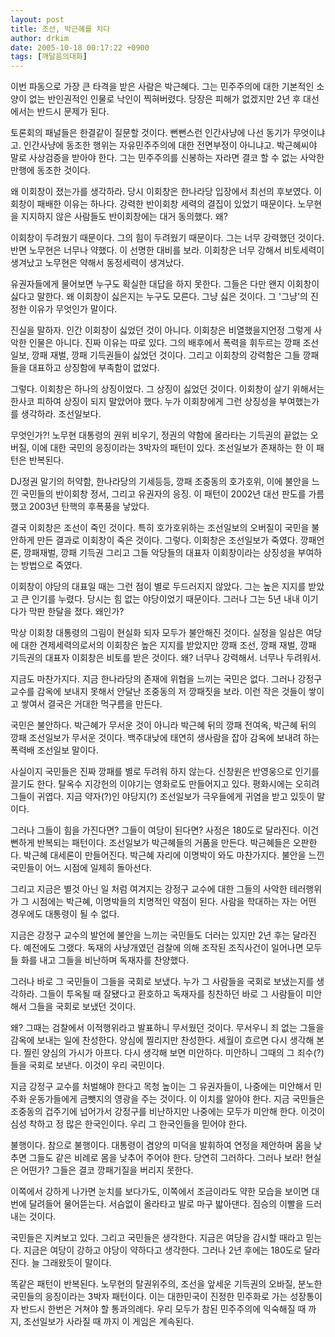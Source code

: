 ```yaml
---
layout: post
title: 조선, 박근혜를 치다
author: drkim
date: 2005-10-18 00:17:22 +0900
tags: [깨달음의대화]
---
```

이번 파동으로 가장 큰 타격을 받은 사람은 박근혜다. 그는 민주주의에 대한 기본적인 소양이 없는 반인권적인 인물로 낙인이 찍혀버렸다. 당장은 피해가 없겠지만 2년 후 대선에서는 반드시 문제가 된다. 
  

  
토론회의 패널들은 한결같이 질문할 것이다. 뻔뻔스런 인간사냥에 나선 동기가 무엇이냐고. 인간사냥에 동조한 행위는 자유민주주의에 대한 전면부정이 아니냐고. 박근혜씨야 말로 사상검증을 받아야 한다. 그는 민주주의를 신봉하는 자라면 결코 할 수 없는 사악한 만행에 동조한 것이다. 
  

  
왜 이회창이 졌는가를 생각하라. 당시 이회창은 한나라당 입장에서 최선의 후보였다. 이회창이 패배한 이유는 하나다. 강력한 반이회창 세력의 결집이 있었기 때문이다. 노무현을 지지하지 않은 사람들도 반이회창에는 대거 동의했다. 왜?
  

  
이회창이 두려웠기 때문이다. 그의 힘이 두려웠기 때문이다. 그는 너무 강력했던 것이다. 반면 노무현은 너무나 약했다. 이 선명한 대비를 보라. 이회창은 너무 강해서 비토세력이 생겨났고 노무현은 약해서 동정세력이 생겨났다.
  

  
유권자들에게 물어보면 누구도 확실한 대답을 하지 못한다. 그들은 다만 왠지 이회창이 싫다고 말한다. 왜 이회창이 싫은지는 누구도 모른다. 그냥 싫은 것이다. 그 '그냥'의 진정한 이유가 무엇인가 말이다. 
  

  
진실을 말하자. 인간 이회창이 싫었던 것이 아니다. 이회창은 비열했을지언정 그렇게 사악한 인물은 아니다. 진짜 이유는 따로 있다. 그의 배후에서 폭력을 휘두르는 깡패 조선일보, 깡패 재벌, 깡패 기득권들이 싫었던 것이다. 그리고 이회창의 강력함은 그들 깡패들을 대표하고 상징함에 부족함이 없었다. 
  

  
그렇다. 이회창은 하나의 상징이었다. 그 상징이 싫었던 것이다. 이회창이 살기 위해서는 한사코 피하여 상징이 되지 말았어야 했다. 누가 이회창에게 그런 상징성을 부여했는가를 생각하라. 조선일보다. 
  

  
무엇인가?! 노무현 대통령의 권위 비우기, 정권의 약함에 올라타는 기득권의 끝없는 오버질, 이에 대한 국민의 응징이라는 3박자의 패턴이 있다. 조선일보가 존재하는 한 이 패턴은 반복된다. 
  

  
DJ정권 말기의 허약함, 한나라당의 기세등등, 깡패 조중동의 호가호위, 이에 불안을 느낀 국민들의 반이회창 정서, 그리고 유권자의 응징. 이 패턴이 2002년 대선 판도를 가름했고 2003년 탄핵의 후폭풍을 낳았다.
  

  
결국 이회창은 조선이 죽인 것이다. 특히 호가호위하는 조선일보의 오버질이 국민을 불안하게 만든 결과로 이회창이 죽은 것이다. 그렇다. 이회창은 조선일보가 죽였다. 깡패언론, 깡패재벌, 깡패 기득권 그리고 그들 악당들의 대표자 이회창이라는 상징성을 부여하는 방법으로 죽였다. 
  

  
이회창이 야당의 대표일 때는 그런 점이 별로 두드러지지 않았다. 그는 높은 지지를 받았고 큰 인기를 누렸다. 당시는 힘 없는 야당이었기 때문이다. 그러나 그는 5년 내내 이기다가 막판 한달을 졌다. 왜인가?
  

  
막상 이회창 대통령의 그림이 현실화 되자 모두가 불안해진 것이다. 실정을 일삼은 여당에 대한 견제세력의로서의 이회창은 높은 지지를 받았지만 깡패 조선, 깡패 재벌, 깡패 기득권의 대표자 이회창은 비토를 받은 것이다. 왜? 너무나 강력해서. 너무나 두려워서.
  

  
지금도 마찬가지다. 지금 한나라당의 존재에 위협을 느끼는 국민은 없다. 그러나 강정구 교수를 감옥에 보내지 못해서 안달난 조중동의 저 깡패짓을 보라. 이런 작은 것들이 쌓이고 쌓여서 결국은 거대한 먹구름을 만든다. 
  

  
국민은 불안하다. 박근혜가 무서운 것이 아니라 박근혜 뒤의 깡패 전여옥, 박근혜 뒤의 깡패 조선일보가 무서운 것이다. 백주대낮에 태연히 생사람을 잡아 감옥에 보내려 하는 폭력배 조선일보 말이다. 
  

  
사실이지 국민들은 진짜 깡패를 별로 두려워 하지 않는다. 신창원은 반영웅으로 인기를 끌기도 한다. 탈옥수 지강헌의 이야기는 영화로도 만들어지고 있다. 평화시에는 오히려 그들이 귀엽다. 지금 약자(?)인 야당지(?) 조선일보가 극우들에게 귀염을 받고 있듯이 말이다. 
  

  
그러나 그들이 힘을 가진다면? 그들이 여당이 된다면? 사정은 180도로 달라진다. 이건 뻔하게 반복되는 패턴이다. 조선일보가 박근혜들의 거품을 만든다. 박근혜들은 오판한다. 박근혜 대세론이 만들어진다. 박근혜 자리에 이명박이 와도 마찬가지다. 불안을 느낀 국민들이 어느 시점에 일제히 돌아선다. 
  

  
그리고 지금은 별것 아닌 일 처럼 여겨지는 강정구 교수에 대한 그들의 사악한 테러행위가 그 시점에는 박근혜, 이명박들의 치명적인 약점이 된다. 사람을 학대하는 자는 어떤 경우에도 대통령이 될 수 없다. 
  

  
지금은 강정구 교수의 발언에 불안을 느끼는 국민들도 더러는 있지만 2년 후는 달라진다. 예전에도 그랬다. 독재의 사냥개였던 검찰에 의해 조작된 조직사건이 일어나면 모두들 화를 내고 그들을 비난하며 독재자를 찬양했다.
  

  
그러나 바로 그 국민들이 그들을 국회로 보냈다. 누가 그 사람들을 국회로 보냈는지를 생각하라. 그들이 투옥될 때 잘됐다고 환호하고 독재자를 칭찬하던 바로 그 사람들이 미안해서 그들을 국회로 보냈던 것이다. 
  

  
왜? 그때는 검찰에서 이적행위라고 발표하니 무서웠던 것이다. 무서우니 죄 없는 그들을 감옥에 보내는 일에 찬성한다. 양심에 찔리지만 찬성한다. 세월이 흐르면 다시 생각해 본다. 찔린 양심의 가시가 아프다. 다시 생각해 보면 미안하다. 미안하니 그때의 그 죄수(?)들을 국회로 보낸다. 이것이 우리 국민이다. 
  

  
지금 강정구 교수를 처벌해야 한다고 목청 높이는 그 유권자들이, 나중에는 미안해서 민주화 운동가들에게 금뺏지의 영광을 주는 것이다. 이 이치를 알아야 한다. 지금 국민들은 조중동의 겁주기에 넘어가서 강정구를 비난하지만 나중에는 모두가 미안해 한다. 이것이 심성 착하고 정 많은 한국인이다. 우리 그 한국인들을 믿어야 한다. 
  

  
불행이다. 참으로 불행이다. 대통령이 겸양의 미덕을 발휘하여 연정을 제안하며 몸을 낮추면 그들도 같은 비례로 몸을 낮추어 주어야 한다. 당연히 그러하다. 그러나 보라! 현실은 어떤가? 그들은 결코 깡패기질을 버리지 못한다. 
  

  
이쪽에서 강하게 나가면 눈치를 보다가도, 이쪽에서 조금이라도 약한 모습을 보이면 대번에 달려들어 물어뜯는다. 서슴없이 올라타고 발로 마구 밟아댄다. 짐승의 이빨을 드러내는 것이다. 
  

  
국민들은 지켜보고 있다. 그리고 국민들은 생각한다. 지금은 여당을 감시할 때라고 믿는다. 지금은 여당이 강하고 야당이 약하다고 생각한다. 그러나 2년 후에는 180도로 달라진다. 늘 그래왔듯이 말이다. 
  

  
똑같은 패턴이 반복된다. 노무현의 탈권위주의, 조선을 앞세운 기득권의 오바질, 분노한 국민들의 응징이라는 3박자 패턴이다. 이는 대한민국이 진정한 민주화로 가는 성장통이자 반드시 한번은 거쳐야 할 통과의례다. 우리 모두가 참된 민주주의에 익숙해질 때 까지, 조선일보가 사라질 때 까지 이 게임은 계속된다.